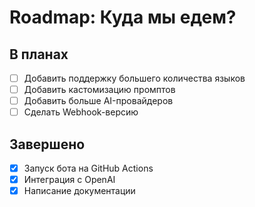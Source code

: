 # Roadmap: Куда мы едем?

## В планах
- [ ] Добавить поддержку большего количества языков
- [ ] Добавить кастомизацию промптов
- [ ] Добавить больше AI-провайдеров
- [ ] Сделать Webhook-версию

## Завершено
- [x] Запуск бота на GitHub Actions
- [x] Интеграция с OpenAI
- [x] Написание документации
